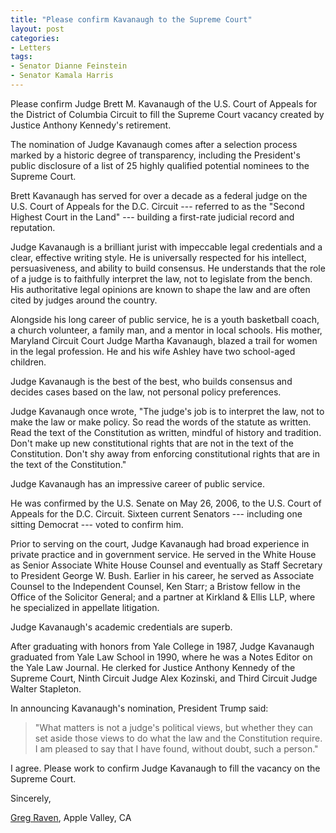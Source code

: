 ```yaml
---
title: "Please confirm Kavanaugh to the Supreme Court"
layout: post
categories:
- Letters
tags:
- Senator Dianne Feinstein
- Senator Kamala Harris
---
```


Please confirm Judge Brett M. Kavanaugh of the U.S. Court of Appeals for the District of Columbia Circuit to fill the Supreme Court vacancy created by Justice Anthony Kennedy's retirement.

The nomination of Judge Kavanaugh comes after a selection process marked by a historic degree of transparency, including the President's public disclosure of a list of 25 highly qualified potential nominees to the Supreme Court.

Brett Kavanaugh has served for over a decade as a federal judge on the U.S. Court of Appeals for the D.C. Circuit --- referred to as the "Second Highest Court in the Land" --- building a first-rate judicial record and reputation.

Judge Kavanaugh is a brilliant jurist with impeccable legal credentials and a clear, effective writing style. He is universally respected for his intellect, persuasiveness, and ability to build consensus. He understands that the role of a judge is to faithfully interpret the law, not to legislate from the bench. His authoritative legal opinions are known to shape the law and are often cited by judges around the country.

Alongside his long career of public service, he is a youth basketball coach, a church volunteer, a family man, and a mentor in local schools. His mother, Maryland Circuit Court Judge Martha Kavanaugh, blazed a trail for women in the legal profession. He and his wife Ashley have two school-aged children.

Judge Kavanaugh is the best of the best, who builds consensus and decides cases based on the law, not personal policy preferences.

Judge Kavanaugh once wrote, "The judge's job is to interpret the law, not to make the law or make policy. So read the words of the statute as written. Read the text of the Constitution as written, mindful of history and tradition. Don't make up new constitutional rights that are not in the text of the Constitution. Don't shy away from enforcing constitutional rights that are in the text of the Constitution."

Judge Kavanaugh has an impressive career of public service.

He was confirmed by the U.S. Senate on May 26, 2006, to the U.S. Court of Appeals for the D.C. Circuit. Sixteen current Senators --- including one sitting Democrat --- voted to confirm him.

Prior to serving on the court, Judge Kavanaugh had broad experience in private practice and in government service. He served in the White House as Senior Associate White House Counsel and eventually as Staff Secretary to President George W. Bush. Earlier in his career, he served as Associate Counsel to the Independent Counsel, Ken Starr; a Bristow fellow in the Office of the Solicitor General; and a partner at Kirkland &amp; Ellis LLP, where he specialized in appellate litigation.

Judge Kavanaugh's academic credentials are superb.

After graduating with honors from Yale College in 1987, Judge Kavanaugh graduated from Yale Law School in 1990, where he was a Notes Editor on the Yale Law Journal. He clerked for Justice Anthony Kennedy of the Supreme Court, Ninth Circuit Judge Alex Kozinski, and Third Circuit Judge Walter Stapleton.

In announcing Kavanaugh's nomination, President Trump said:

> "What matters is not a judge's political views, but whether they can set aside those views to do what the law and the Constitution require. I am pleased to say that I have found, without doubt, such a person."

I agree. Please work to confirm Judge Kavanaugh to fill the vacancy on the Supreme Court.

Sincerely,

[Greg Raven](https://www.gregraven.org/), Apple Valley, CA